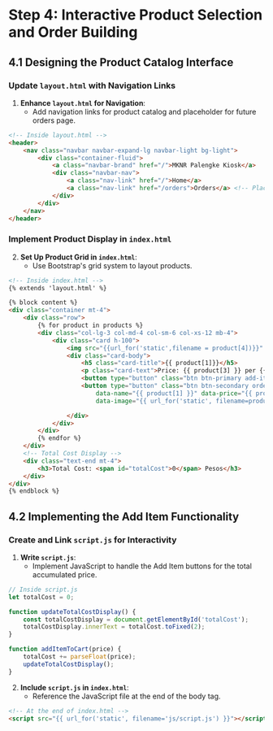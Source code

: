 # Step 4: Interactive Product Selection and Order Building

## 4.1 Designing the Product Catalog Interface

### Update `layout.html` with Navigation Links

1. **Enhance `layout.html` for Navigation**:
   - Add navigation links for product catalog and placeholder for future orders page.

```html
<!-- Inside layout.html -->
<header>
    <nav class="navbar navbar-expand-lg navbar-light bg-light">
        <div class="container-fluid">
            <a class="navbar-brand" href="/">MKNR Palengke Kiosk</a>
            <div class="navbar-nav">
                <a class="nav-link" href="/">Home</a>
                <a class="nav-link" href="/orders">Orders</a> <!-- Placeholder -->
            </div>
        </div>
    </nav>
</header>
```

### Implement Product Display in `index.html`

2. **Set Up Product Grid in `index.html`**:
   - Use Bootstrap's grid system to layout products.

```html
<!-- Inside index.html -->
{% extends 'layout.html' %}

{% block content %}
<div class="container mt-4">
    <div class="row">
        {% for product in products %}
        <div class="col-lg-3 col-md-4 col-sm-6 col-xs-12 mb-4">
            <div class="card h-100">
                <img src="{{url_for('static',filename = product[4])}}" class="card-img-top product-image" alt="{{ product.name }}">
                <div class="card-body">
                    <h5 class="card-title">{{ product[1]}}</h5>
                    <p class="card-text">Price: {{ product[3] }} per {{ product.unit }}</p>
                    <button type="button" class="btn btn-primary add-item" onclick="addItemToCart('{{ product[3] }}')">Add Item</button>
                    <button type="button" class="btn btn-secondary order-item" data-bs-toggle="modal" data-bs-target="#orderModal"
                        data-name="{{ product[1] }}" data-price="{{ product[3] }}" data-unit="{{ product[2] }}"
                        data-image="{{ url_for('static', filename=product[4]) }}" onclick="setupModal(this)">Order Item</button>

                </div>
            </div>
        </div>
        {% endfor %}
    </div>
    <!-- Total Cost Display -->
    <div class="text-end mt-4">
        <h3>Total Cost: <span id="totalCost">0</span> Pesos</h3>
    </div>
</div>
{% endblock %}
```
## 4.2 Implementing the Add Item Functionality

### Create and Link `script.js` for Interactivity

1. **Write `script.js`**:
   - Implement JavaScript to handle the Add Item buttons for the total accumulated price.

```javascript
// Inside script.js
let totalCost = 0;

function updateTotalCostDisplay() {
    const totalCostDisplay = document.getElementById('totalCost');
    totalCostDisplay.innerText = totalCost.toFixed(2);
}

function addItemToCart(price) {
    totalCost += parseFloat(price);
    updateTotalCostDisplay();
}

```

2. **Include `script.js` in `index.html`**:
   - Reference the JavaScript file at the end of the body tag.

```html
<!-- At the end of index.html -->
<script src="{{ url_for('static', filename='js/script.js') }}"></script>
```


